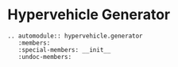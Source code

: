 # Hypervehicle Generator


```{eval-rst}
.. automodule:: hypervehicle.generator
   :members:
   :special-members: __init__
   :undoc-members:
```

